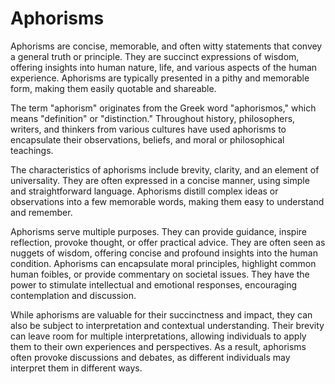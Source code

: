 # Aphorisms

Aphorisms are concise, memorable, and often witty statements that convey a general truth or principle. They are succinct expressions of wisdom, offering insights into human nature, life, and various aspects of the human experience. Aphorisms are typically presented in a pithy and memorable form, making them easily quotable and shareable.

The term "aphorism" originates from the Greek word "aphorismos," which means "definition" or "distinction." Throughout history, philosophers, writers, and thinkers from various cultures have used aphorisms to encapsulate their observations, beliefs, and moral or philosophical teachings.

The characteristics of aphorisms include brevity, clarity, and an element of universality. They are often expressed in a concise manner, using simple and straightforward language. Aphorisms distill complex ideas or observations into a few memorable words, making them easy to understand and remember.

Aphorisms serve multiple purposes. They can provide guidance, inspire reflection, provoke thought, or offer practical advice. They are often seen as nuggets of wisdom, offering concise and profound insights into the human condition. Aphorisms can encapsulate moral principles, highlight common human foibles, or provide commentary on societal issues. They have the power to stimulate intellectual and emotional responses, encouraging contemplation and discussion.

While aphorisms are valuable for their succinctness and impact, they can also be subject to interpretation and contextual understanding. Their brevity can leave room for multiple interpretations, allowing individuals to apply them to their own experiences and perspectives. As a result, aphorisms often provoke discussions and debates, as different individuals may interpret them in different ways.
